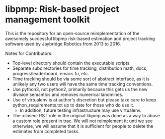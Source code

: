 # libpmp: Risk-based project management toolkit

This is the repository for an open-source reimplementation of the
awesomely successful libpmp risk-based estimation and project tracking
software used by Jaybridge Robotics from 2013 to 2016.

Notes for Contributors:

 * Top-level directory should contain the executable scripts.
 * Separate subdirectories for time tracking, distribution math,
   docs, progress/leaderboard, emacs fu, etc.
 * Time tracking should be via some sort of abstract interface, as
   it is unlikely any two users will have the same time tracking
   conventions.
 * Use python3, not python2, primarily because this gets us the
   new division semantics and removes numerical landmines.
 * Use of virtualenv is at author's discretion but please take care to
   keep python_requirements.txt up to date for those who do use it.
   * In addition, future testing infrastructure may use virtualenv.
 * The :closed: RST role in the original libpmp was done as a way to abuse a
   custom role present in trac.  We will not reimplement it; unti we
   see otherwise, we will assume that it is sufficient for people to delete
   the estimates from completed tasks.
